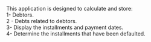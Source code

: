This application is designed to calculate and store:
<br>1- Debtors.
<br>2 - Debts related to debtors.
<br>3- Display the installments and payment dates.
<br>4- Determine the installments that have been defaulted.
